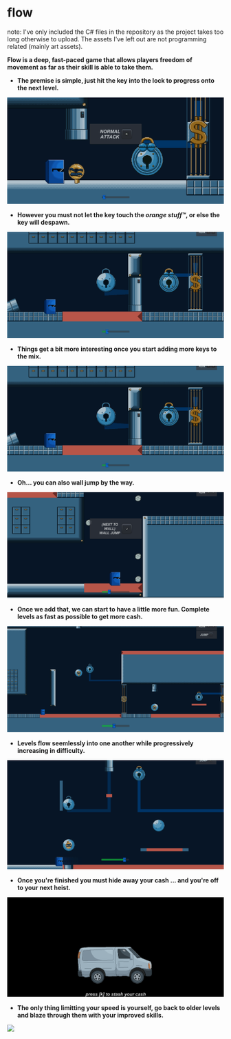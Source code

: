 # flow
note: I've only included the C# files in the repository as the project takes too long otherwise to upload. The assets I've left out are not programming related (mainly art assets).

**Flow is a deep, fast-paced game that allows players freedom of movement as far as their skill is able to take them.**

- **The premise is simple, just hit the key into the lock to progress onto the next level.**

![](lvl1.gif)

- **However you must not let the key touch the *orange stuff™*, or else the key will despawn.**

![](keydie.gif)

- **Things get a bit more interesting once you start adding more keys to the mix.**

![](lvl3.gif)

- **Oh... you can also wall jump by the way.**

![](walljump.gif)

- **Once we add that, we can start to have a little more fun. Complete levels as fast as possible to get more cash.**

![](lvl5.gif)

- **Levels flow seemlessly into one another while progressively increasing in difficulty.**

![](hidden.gif)

- **Once you're finished you must hide away your cash ... and you're off to your next heist.**

![](endscreen.gif)

- **The only thing limitting your speed is yourself, go back to older levels and blaze through them with your improved skills.**

![](fast.gif)
